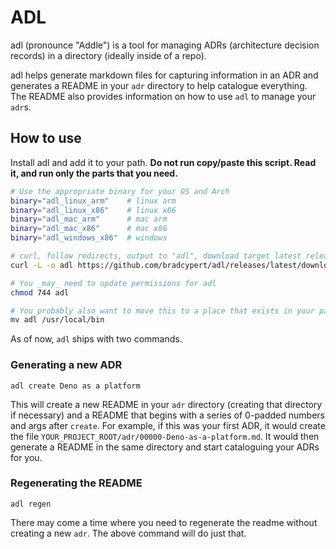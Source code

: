 # ADL

adl (pronounce "Addle") is a tool for managing ADRs (architecture decision records) in a directory (ideally inside of a repo).

adl helps generate markdown files for capturing information in an ADR and generates a README in your `adr` directory to help catalogue everything. The README also provides information on how to use `adl` to manage your `adr`s.

## How to use

Install adl and add it to your path. **Do not run copy/paste this script. Read it, and run only the parts that you need.**

```bash
# Use the appropriate binary for your OS and Arch
binary="adl_linux_arm"    # linux arm
binary="adl_linux_x86"    # linux x86
binary="adl_mac_arm"      # mac arm 
binary="adl_mac_x86"      # mac x86
binary="adl_windows_x86"  # windows

# curl, follow redirects, output to "adl", download target latest release
curl -L -o adl https://github.com/bradcypert/adl/releases/latest/download/$binary

# You _may_ need to update permissions for adl
chmod 744 adl

# You probably also want to move this to a place that exists in your path
mv adl /usr/local/bin
```

As of now, `adl` ships with two commands.

### Generating a new ADR

`adl create Deno as a platform`

This will create a new README in your `adr` directory (creating that directory if necessary) and a README that begins with a series of 0-padded numbers and args after `create`. For example, if this was your first ADR, it would create the file `YOUR_PROJECT_ROOT/adr/00000-Deno-as-a-platform.md`. It would then generate a README in the same directory and start cataloguing your ADRs for you.

### Regenerating the README

`adl regen`

There may come a time where you need to regenerate the readme without creating a new `adr`. The above command will do just that.
